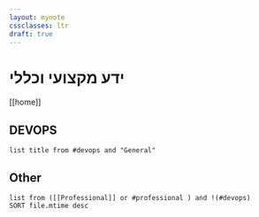 ```yaml
---
layout: mynote
cssclasses: ltr
draft: true
---
```

# ידע מקצועי וכללי 
[[home]]

## DEVOPS
```dataview
list title from #devops and "General"
```
## Other
```dataview
list from ([[Professional]] or #professional ) and !(#devops)
SORT file.mtime desc
```

